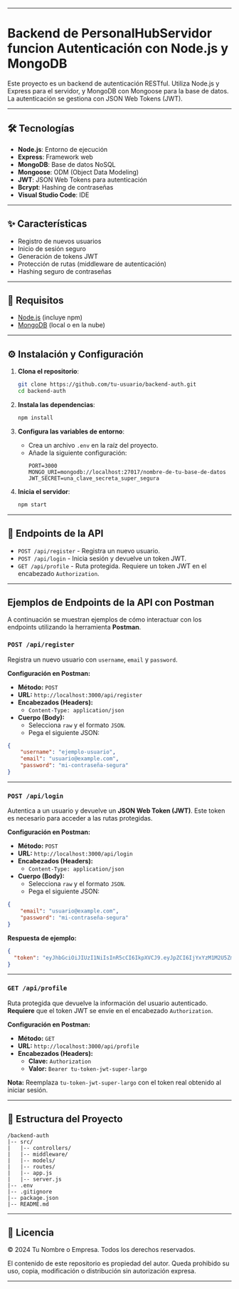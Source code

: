 
-----

# Backend de PersonalHubServidor funcion Autenticación con Node.js y MongoDB

Este proyecto es un backend de autenticación RESTful. Utiliza Node.js y Express para el servidor, y MongoDB con Mongoose para la base de datos. La autenticación se gestiona con JSON Web Tokens (JWT).

-----

## 🛠️ Tecnologías

  * **Node.js**: Entorno de ejecución
  * **Express**: Framework web
  * **MongoDB**: Base de datos NoSQL
  * **Mongoose**: ODM (Object Data Modeling)
  * **JWT**: JSON Web Tokens para autenticación
  * **Bcrypt**: Hashing de contraseñas
  * **Visual Studio Code**: IDE

-----

## ✨ Características

  * Registro de nuevos usuarios
  * Inicio de sesión seguro
  * Generación de tokens JWT
  * Protección de rutas (middleware de autenticación)
  * Hashing seguro de contraseñas

-----

## 🚀 Requisitos

  * [Node.js](https://nodejs.org/) (incluye npm)
  * [MongoDB](https://www.mongodb.com/) (local o en la nube)

-----

## ⚙️ Instalación y Configuración

1.  **Clona el repositorio**:

    ```bash
    git clone https://github.com/tu-usuario/backend-auth.git
    cd backend-auth
    ```

2.  **Instala las dependencias**:

    ```bash
    npm install
    ```

3.  **Configura las variables de entorno**:

      * Crea un archivo `.env` en la raíz del proyecto.
      * Añade la siguiente configuración:
        ```env
        PORT=3000
        MONGO_URI=mongodb://localhost:27017/nombre-de-tu-base-de-datos
        JWT_SECRET=una_clave_secreta_super_segura
        ```

4.  **Inicia el servidor**:

    ```bash
    npm start
    ```

-----

## 📍 Endpoints de la API

  * `POST /api/register` - Registra un nuevo usuario.
  * `POST /api/login` - Inicia sesión y devuelve un token JWT.
  * `GET /api/profile` - Ruta protegida. Requiere un token JWT en el encabezado `Authorization`.

---

##  Ejemplos de Endpoints de la API con Postman

A continuación se muestran ejemplos de cómo interactuar con los endpoints utilizando la herramienta **Postman**.

### `POST /api/register`

Registra un nuevo usuario con `username`, `email` y `password`.

**Configuración en Postman:**

* **Método:** `POST`
* **URL:** `http://localhost:3000/api/register`
* **Encabezados (Headers):**
    * `Content-Type: application/json`
* **Cuerpo (Body):**
    * Selecciona `raw` y el formato `JSON`.
    * Pega el siguiente JSON:

```json
{
    "username": "ejemplo-usuario",
    "email": "usuario@example.com",
    "password": "mi-contraseña-segura"
}
```

---

### `POST /api/login`

Autentica a un usuario y devuelve un **JSON Web Token (JWT)**. Este token es necesario para acceder a las rutas protegidas.

**Configuración en Postman:**

* **Método:** `POST`
* **URL:** `http://localhost:3000/api/login`
* **Encabezados (Headers):**
    * `Content-Type: application/json`
* **Cuerpo (Body):**
    * Selecciona `raw` y el formato `JSON`.
    * Pega el siguiente JSON:

```json
{
    "email": "usuario@example.com",
    "password": "mi-contraseña-segura"
}
```

**Respuesta de ejemplo:**

```json
{
  "token": "eyJhbGciOiJIUzI1NiIsInR5cCI6IkpXVCJ9.eyJpZCI6IjYxYzM1M2U5ZmE0YzgxMjMzYzU0N2UzNyIsImlhdCI6MTYyODk3NDMzOH0.tu-token-jwt-super-largo"
}
```

---

### `GET /api/profile`

Ruta protegida que devuelve la información del usuario autenticado. **Requiere** que el token JWT se envíe en el encabezado `Authorization`.

**Configuración en Postman:**

* **Método:** `GET`
* **URL:** `http://localhost:3000/api/profile`
* **Encabezados (Headers):**
    * **Clave:** `Authorization`
    * **Valor:** `Bearer tu-token-jwt-super-largo`

**Nota:** Reemplaza `tu-token-jwt-super-largo` con el token real obtenido al iniciar sesión.

---


## 📂 Estructura del Proyecto

```
/backend-auth
|-- src/
|   |-- controllers/
|   |-- middleware/
|   |-- models/
|   |-- routes/
|   |-- app.js
|   |-- server.js
|-- .env
|-- .gitignore
|-- package.json
|-- README.md
```
---
## 📄 Licencia

© 2024 Tu Nombre o Empresa. Todos los derechos reservados.

El contenido de este repositorio es propiedad del autor. Queda prohibido su uso, copia, modificación o distribución sin autorización expresa.

---
